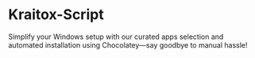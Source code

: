 # Kraitox-Script
Simplify your Windows setup with our curated apps selection and automated installation using Chocolatey—say goodbye to manual hassle!
